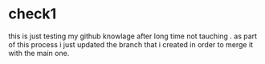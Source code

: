 # check1
this is just testing my github knowlage after long time not tauching .
as part of this process i just updated the branch that i created in order to merge it with the main one.
